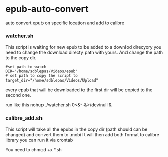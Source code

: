 # epub-auto-convert
auto convert epub on specific location and add to calibre

### watcher.sh

This script is waiting for new epub to be added to a downlod direcyory 
you need to change the download directy path with yours.
And change the path to the copy dir.
```
#set path to watch
DIR="/home/sdblepas/Videos/epub"
# set path to copy the script to
target_dir="/home/sdblepas/Videos/Upload"
```
every epub that will be downloaded to the first dir will be copied to the second one.

run like this nohup ./watcher.sh 0<&- &>/dev/null &

### calibre_add.sh

This script will take all the epubs in the copy dir (path should can be changed) and convert them to .mobi
It will then add both format to calibre library 
you can run it via crontab

You need to chmod +x *.sh 
